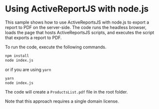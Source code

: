 # Using ActiveReportJS with node.js

This sample shows how to use ActiveReportsJS with node.js to export a report to PDF on the server-side.
The code runs the headless browser, loads the page that hosts ActiveReportsJS scripts, and executes the script that exports a report to PDF.

To run the code, execute the following commands.

```bash
npm install
node index.js
```

or if you are using ```yarn```

```bash
yarn
node index.js
```

The code will create a ```ProductsList.pdf``` file in the root folder.



Note that this approach requires a single domain license.